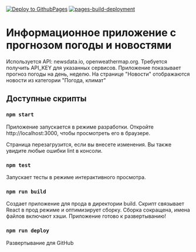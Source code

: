 [![Deploy to GithubPages](https://github.com/serjikko/ts-weather/actions/workflows/sanity-check.yml/badge.svg)](https://github.com/serjikko/ts-weather/actions/workflows/sanity-check.yml)
[![pages-build-deployment](https://github.com/serjikko/ts-weather/actions/workflows/pages/pages-build-deployment/badge.svg?branch=buil2)](https://github.com/serjikko/ts-weather/actions/workflows/pages/pages-build-deployment)


# Информационное приложение с прогнозом погоды и новостями

Используется API: newsdata.io, openweathermap.org. Требуется получить API_KEY для указанных сервисов.
Приложение показывает прогноз погоды на день, неделю. На странице "Новости" отображаются новости из категории "Погода, климат"

## Доступные скрипты

### `npm start`

Приложение запускается в режиме разработки.
Откройте http://localhost:3000, чтобы просмотреть его в браузере.

Страница перезагрузится, если вы внесете изменения.
Вы также увидите любые ошибки lint в консоли.

### `npm test`

Запускает тесты в режиме интерактивного просмотра.

### `npm run build`

Создает приложение для прода в директории build.
Скрипт связывает React в прод режиме и оптимизирует сборку. Сборка сокращена, имена файлов включают хэши.
Приложение готово к развертыванию!

### `npm run deploy`

Развертывание для GitHub


